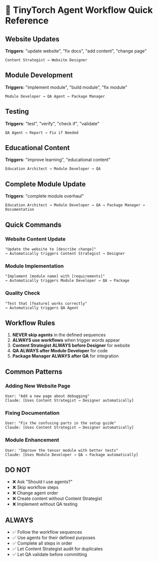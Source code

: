 # 🚀 TinyTorch Agent Workflow Quick Reference

## Website Updates
**Triggers**: "update website", "fix docs", "add content", "change page"
```
Content Strategist → Website Designer
```

## Module Development  
**Triggers**: "implement module", "build module", "fix module"
```
Module Developer → QA Agent → Package Manager
```

## Testing
**Triggers**: "test", "verify", "check if", "validate"
```
QA Agent → Report → Fix if Needed
```

## Educational Content
**Triggers**: "improve learning", "educational content"
```
Education Architect → Module Developer → QA
```

## Complete Module Update
**Triggers**: "complete module overhaul"
```
Education Architect → Module Developer → QA → Package Manager → Documentation
```

## Quick Commands

### Website Content Update
```
"Update the website to [describe change]"
→ Automatically triggers Content Strategist → Designer
```

### Module Implementation
```
"Implement [module name] with [requirements]"
→ Automatically triggers Module Developer → QA → Package
```

### Quality Check
```
"Test that [feature] works correctly"
→ Automatically triggers QA Agent
```

## Workflow Rules

1. **NEVER skip agents** in the defined sequences
2. **ALWAYS use workflows** when trigger words appear
3. **Content Strategist ALWAYS before Designer** for website
4. **QA ALWAYS after Module Developer** for code
5. **Package Manager ALWAYS after QA** for integration

## Common Patterns

### Adding New Website Page
```
User: "Add a new page about debugging"
Claude: [Uses Content Strategist → Designer automatically]
```

### Fixing Documentation
```
User: "Fix the confusing parts in the setup guide"
Claude: [Uses Content Strategist → Designer automatically]
```

### Module Enhancement
```
User: "Improve the tensor module with better tests"
Claude: [Uses Module Developer → QA → Package automatically]
```

## DO NOT

- ❌ Ask "Should I use agents?"
- ❌ Skip workflow steps
- ❌ Change agent order
- ❌ Create content without Content Strategist
- ❌ Implement without QA testing

## ALWAYS

- ✅ Follow the workflow sequences
- ✅ Use agents for their defined purposes
- ✅ Complete all steps in order
- ✅ Let Content Strategist audit for duplicates
- ✅ Let QA validate before committing